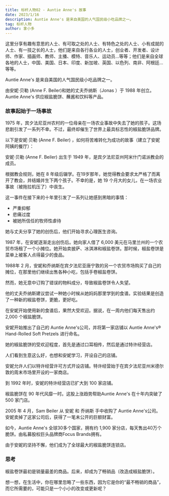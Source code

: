 ```yaml
---
title: 标杆人物02 - Auntie Anne's 故事
date: 2023/1/16
description: Auntie Anne's 是来自美国的人气国民级小吃品牌之一。
tag: 标杆人物
author: 拿小多
---
```

这里分享有趣有意思的人士、有可取之处的人士、有特色之处的人士、小有成就的人士、有一技之长的人士，他们是来自各行各业的人士，创业者、开发者、设计师、作家、插画师、教师、主播、模特、音乐人、运动员...等等；他们是来自全球各地的人士，中国、美国、日本、印度、新加坡、英国、以色列、南非、阿根廷...等等。

Auntie Anne's 是来自美国的人气国民级小吃品牌之一。

由安妮·贝勒 (Anne F. Beiler)和她的丈夫乔纳斯（Jonas ）于 1988 年创立。Auntie Anne's 供应椒盐脆饼、蘸酱和饮料等产品。

### 故事起始于一场事故

1975 年，宾夕法尼亚州农村的一位母亲在一场农业事故中失去了她的孩子。这场悲剧引发了一系列不幸。不过，最终却催生了世界上最具标志性的椒盐脆饼品牌。

以下是安妮·贝勒 (Anne F. Beiler) ，如何将苦难转化为成功的故事（建立了安妮阿姨的餐厅）：

安妮·贝勒 (Anne F. Beiler) 出生于 1949 年，是宾夕法尼亚州阿米什门诺派教会的成员。

根据教会规则，她在 8 年级后辍学。在19岁那年，她觉得教会要求太严格了而离开了教会，并结婚并生下两个孩子。不幸的是，她 19 个月大的女儿，在一场农业事故（被拖拉机压了）中丧生。

这一事件在接下来的十年里引发了一系列让她感到黑暗的事情：

- 严重抑郁
- 悲痛过度
- 被她所信任的牧师性虐待

她与丈夫分享了她的创伤后，他们开始寻求心理医生咨询。

1987 年，在安妮逐渐走出创伤后。她向家人借了 6,000 美元在马里兰州的一个农贸市场租了一个小摊位。她开始卖披萨、冰淇淋和椒盐卷饼。那时候，椒盐卷饼是菜单上被客人点得最少的食品。

1988年 2 月，安妮和乔纳斯在宾夕法尼亚唐宁敦的另一个农贸市场购买了自己的摊位，在那里他们继续出售各种小吃，包括手卷椒盐卷饼。

然而，她无意中订购了错误的物料成分，导致椒盐卷饼令人失望。

他的丈夫乔纳斯建议尝试一种她小时候从她妈妈那里学到的食谱。实验结果是创造了一种新的椒盐卷饼，更脆，更好吃。
  
在安妮开始使用新的食谱后，果然大受欢迎。据说，在一周内他们每天售出约 2,000 个椒盐脆饼。

安妮开始推出了自己的 Auntie Anne's公司，并将第一家店铺以 Auntie Anne's® Hand-Rolled Soft Pretzels 进行命名。

她的椒盐脆饼的受欢迎程度，首先是通过口耳相传，然后是通过特许经营店。

人们看到生意这么好，也想和安妮学习，开设自己的店铺。

安妮允许人们以特许经营许可方式开设店铺。特许经营始于在宾夕法尼亚州米德尔敦的周末市场里开设的一家商店。

到 1992 年时，安妮的特许经营店已扩大到 100 家店铺。

椒盐脆饼在 90 年代风靡一时。这股上涨趋势帮助Auntie Anne's 在十年内突破了 500 家门店。

2005 年 4 月，Sam Beiler 从 安妮 和 乔纳斯 手中收购了 Auntie Anne's公司。安妮卖掉了这家公司后，获得了一笔未公开的巨额财富。

如今，Auntie Anne's 全球30多个国家，拥有约 1,900 家分店，每天售出40万个脆饼。由私募股权巨头品牌商Focus Brands拥有。

由于安妮的坚持不懈，他们成为了全球最大的椒盐脆饼连锁店。


### 思考

椒盐卷饼最初是销量最差的商品。后来，却成为了畅销品（改造成椒盐脆饼）。

想一想，在生活中，你在哪里忽略了一些东西，因为它是你的“最不畅销的商品”，而它所需要的，可能只是一个小小的改变或更新呢？
